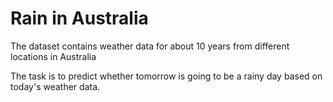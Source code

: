 # Rain in Australia

The dataset contains weather data for about 10 years from different locations in Australia

The task is to predict whether tomorrow is going to be a rainy day based on today's weather data. 